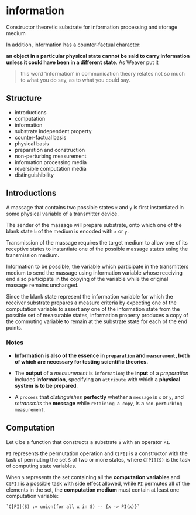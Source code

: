 # information
Constructor theoretic substrate for information processing and storage medium

In addition, information has a counter-factual character:

**an object in a particular physical state cannot be said to carry information unless it could have been in a different state**. As Weaver put it

> this word ‘information’ in communication theory relates not so much to what you do say, as to what you could say.

## Structure

- introductions
- computation
- information
- substrate independent property
- counter-factual basis
- physical basis
- preparation and construction
- non-perturbing measurement
- information processing media
- reversible computation media
- distinguishibility

## Introductions

A massage that contains two possible states `x` and `y` is first instantiated in some physical variable of a transmitter device.

The sender of the massage will prepare substrate, onto which one of the blank state `b` of the medium is encoded with `x` or `y`.

Transmission of the massage requires the target medium to allow one of its receptive states to instantiate one of the possible massage states using the transmission medium.

Information to be possible, the variable which participate in the transmitters medium to send the massage using information variable whose receiving end also participate in the copying of the variable while the original massage remains unchanged.

Since the blank state represent the information variable for which the receiver substrate prepares a measure criteria by expecting one of the computation variable to assert any one of the information state from the possible set of measurable states, information property produces a copy of the commuting variable to remain at the substrate state for each of the end points.

### Notes

- **Information is also of the essence in `preparation` and `measurement`, both of which are necessary for testing scientific theories.**

- The **output** of a *measurement* is `information`; the **input** of a *preparation* includes **information**, specifying an `attribute` with which a **physical system is to be prepared**.

- A `process` that *distinguishes* **perfectly** whether a `message` is `x` or `y`, and *retransmits* the **message** while `retaining a copy`, is a `non-perturbing measurement`.

## Computation

Let `C` be a function that constructs a substrate `S` with an operator `PI`.

`PI` represents the permutation operation and `C[PI]` is a constructor with the task of permuting the set `S` of two or more states, where `C[PI](S)` is the task of computing state variables.

When `S` represents the set containing all the **computation variable**s and `C[PI]` is a possible task with side effect allowed, while `PI` permutes all of the elements in the set, the **computation medium** must contain at least one computation variable:

    `C[PI](S) := union(for all x in S) -- {x -> PI(x)}`

